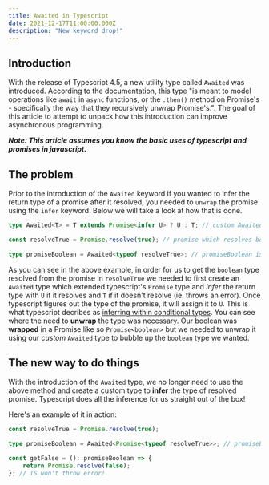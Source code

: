 ```yaml
---
title: Awaited in Typescript
date: 2021-12-17T11:00:00.000Z
description: "New keyword drop!"
---
```


## Introduction

With the release of Typescript 4.5, a new utility type called `Awaited` was introduced. According to the documentation, this type "is meant to model operations like `await` in `async` functions, or the `.then()` method on Promise's - specifically the way that they recursively unwrap Promise's.". The goal of this article to attempt to unpack how this introduction can improve asynchronous programming.

**_Note: This article assumes you know the basic uses of typescript and promises in javascript._**

## The problem

Prior to the introduction of the `Awaited` keyword if you wanted to infer the return type of a promise after it resolved, you needed to `unwrap` the promise using the `infer` keyword. Below we will take a look at how that is done.

```Typescript
type Awaited<T> = T extends Promise<infer U> ? U : T; // custom Awaited type

const resolveTrue = Promise.resolve(true); // promise which resolves boolean

type promiseBoolean = Awaited<typeof resolveTrue>; // promiseBoolean is boolean!
```

As you can see in the above example, in order for us to get the `boolean` type resolved from the promise in `resolveTrue` we needed to first create an `Awaited` type which extended typescript's `Promise` type and *infer* the return type with `U` if it resolves and `T` if it doesn't resolve (ie. throws an error). Once typescript figures out the type of the promise, it will assign it to `U`. This is what typescript decribes as [inferring within conditional types](https://www.typescriptlang.org/docs/handbook/2/conditional-types.html#inferring-within-conditional-types). You can see where the need to **unwrap** the type was necessary. Our boolean was **wrapped** in a Promise like so `Promise<boolean>` but we needed to unwrap it using our *custom* `Awaited` type to bubble up the `boolean` type we wanted.

## The new way to do things

With the introduction of the `Awaited` type, we no longer need to use the above method and create a custom type to **infer** the type of resolved promise. Typescript does all the inference for us straight out of the box!

Here's an example of it in action:

```Typescript
const resolveTrue = Promise.resolve(true);

type promiseBoolean = Awaited<Promise<typeof resolveTrue>>; // promiseBoolean type is boolean!

const getFalse = (): promiseBoolean => {
    return Promise.resolve(false);
}; // TS won't throw error!
```